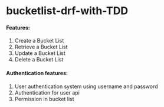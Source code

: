 # bucketlist-drf-with-TDD

#### Features:
1. Create a Bucket List
2. Retrieve a Bucket List
3. Update a  Bucket List
4. Delete a Bucket List

#### Authentication features:
1. User authentication system using username and password
2. Authentication for user api
3. Permission in bucket list
